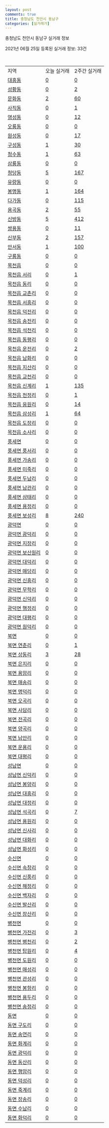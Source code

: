 ```yaml
---
layout: post
comments: true
title: 충청남도 천안시 동남구
categories: [실거래가]
---
```


충청남도 천안시 동남구 실거래 정보

2021년 06월 25일 등록된 실거래 정보: 33건

<script type="text/javascript">
  google.charts.load('current', {'packages':['corechart']});
  google.charts.setOnLoadCallback(drawChart);

  function drawChart() {
    var data = google.visualization.arrayToDataTable([['거래일', '매매', '전월세', '전매'], ['2021-02', 0, 9, 0], ['2021-03', 9, 59, 0], ['2021-04', 204, 159, 79], ['2021-05', 467, 246, 226], ['2021-06', 242, 109, 59]]);

    var options = {
      title: '최근 유형별 거래량 추이',
      legend: { position: 'bottom' }
    };

    var chart = new google.visualization.LineChart(document.getElementById('columnchart_material'));
    chart.draw(data, (options));
  }
</script>

<div id="columnchart_material" style="width: 450px; margin-left: -35px"></div>
<br>
<table class="sortable">
  <tr>
    <td>지역</td>
    <td>오늘 실거래</td>
    <td>2주간 실거래</td>
  </tr>

  
  <tr class="item">
    <td><a href="4413110100.html">대흥동</a></td>
    <td><a href="4413110100.html">0</a></td>
    <td><a href="4413110100.html">0</a></td>
  </tr>
    

  <tr class="item">
    <td><a href="4413110200.html">성황동</a></td>
    <td><a href="4413110200.html">0</a></td>
    <td><a href="4413110200.html">2</a></td>
  </tr>
    

  <tr class="item">
    <td><a href="4413110300.html">문화동</a></td>
    <td><a href="4413110300.html">2</a></td>
    <td><a href="4413110300.html">60</a></td>
  </tr>
    

  <tr class="item">
    <td><a href="4413110400.html">사직동</a></td>
    <td><a href="4413110400.html">0</a></td>
    <td><a href="4413110400.html">1</a></td>
  </tr>
    

  <tr class="item">
    <td><a href="4413110500.html">영성동</a></td>
    <td><a href="4413110500.html">0</a></td>
    <td><a href="4413110500.html">12</a></td>
  </tr>
    

  <tr class="item">
    <td><a href="4413110600.html">오룡동</a></td>
    <td><a href="4413110600.html">0</a></td>
    <td><a href="4413110600.html">0</a></td>
  </tr>
    

  <tr class="item">
    <td><a href="4413110700.html">원성동</a></td>
    <td><a href="4413110700.html">0</a></td>
    <td><a href="4413110700.html">17</a></td>
  </tr>
    

  <tr class="item">
    <td><a href="4413110800.html">구성동</a></td>
    <td><a href="4413110800.html">1</a></td>
    <td><a href="4413110800.html">30</a></td>
  </tr>
    

  <tr class="item">
    <td><a href="4413110900.html">청수동</a></td>
    <td><a href="4413110900.html">1</a></td>
    <td><a href="4413110900.html">63</a></td>
  </tr>
    

  <tr class="item">
    <td><a href="4413111000.html">삼룡동</a></td>
    <td><a href="4413111000.html">0</a></td>
    <td><a href="4413111000.html">0</a></td>
  </tr>
    

  <tr class="item">
    <td><a href="4413111100.html">청당동</a></td>
    <td><a href="4413111100.html">5</a></td>
    <td><a href="4413111100.html">167</a></td>
  </tr>
    

  <tr class="item">
    <td><a href="4413111200.html">유량동</a></td>
    <td><a href="4413111200.html">0</a></td>
    <td><a href="4413111200.html">0</a></td>
  </tr>
    

  <tr class="item">
    <td><a href="4413111300.html">봉명동</a></td>
    <td><a href="4413111300.html">1</a></td>
    <td><a href="4413111300.html">164</a></td>
  </tr>
    

  <tr class="item">
    <td><a href="4413111400.html">다가동</a></td>
    <td><a href="4413111400.html">0</a></td>
    <td><a href="4413111400.html">115</a></td>
  </tr>
    

  <tr class="item">
    <td><a href="4413111500.html">용곡동</a></td>
    <td><a href="4413111500.html">2</a></td>
    <td><a href="4413111500.html">55</a></td>
  </tr>
    

  <tr class="item">
    <td><a href="4413111600.html">신방동</a></td>
    <td><a href="4413111600.html">5</a></td>
    <td><a href="4413111600.html">412</a></td>
  </tr>
    

  <tr class="item">
    <td><a href="4413111700.html">쌍용동</a></td>
    <td><a href="4413111700.html">0</a></td>
    <td><a href="4413111700.html">11</a></td>
  </tr>
    

  <tr class="item">
    <td><a href="4413111800.html">신부동</a></td>
    <td><a href="4413111800.html">2</a></td>
    <td><a href="4413111800.html">157</a></td>
  </tr>
    

  <tr class="item">
    <td><a href="4413111900.html">안서동</a></td>
    <td><a href="4413111900.html">1</a></td>
    <td><a href="4413111900.html">100</a></td>
  </tr>
    

  <tr class="item">
    <td><a href="4413112000.html">구룡동</a></td>
    <td><a href="4413112000.html">0</a></td>
    <td><a href="4413112000.html">0</a></td>
  </tr>
    

  <tr class="item">
    <td><a href="4413125000.html">목천읍</a></td>
    <td><a href="4413125000.html">0</a></td>
    <td><a href="4413125000.html">0</a></td>
  </tr>
    

  <tr class="item">
    <td><a href="4413125021.html">목천읍 서리</a></td>
    <td><a href="4413125021.html">0</a></td>
    <td><a href="4413125021.html">1</a></td>
  </tr>
    

  <tr class="item">
    <td><a href="4413125022.html">목천읍 동리</a></td>
    <td><a href="4413125022.html">0</a></td>
    <td><a href="4413125022.html">0</a></td>
  </tr>
    

  <tr class="item">
    <td><a href="4413125023.html">목천읍 교촌리</a></td>
    <td><a href="4413125023.html">0</a></td>
    <td><a href="4413125023.html">0</a></td>
  </tr>
    

  <tr class="item">
    <td><a href="4413125024.html">목천읍 서흥리</a></td>
    <td><a href="4413125024.html">0</a></td>
    <td><a href="4413125024.html">0</a></td>
  </tr>
    

  <tr class="item">
    <td><a href="4413125025.html">목천읍 덕전리</a></td>
    <td><a href="4413125025.html">0</a></td>
    <td><a href="4413125025.html">0</a></td>
  </tr>
    

  <tr class="item">
    <td><a href="4413125026.html">목천읍 송전리</a></td>
    <td><a href="4413125026.html">0</a></td>
    <td><a href="4413125026.html">0</a></td>
  </tr>
    

  <tr class="item">
    <td><a href="4413125027.html">목천읍 석천리</a></td>
    <td><a href="4413125027.html">0</a></td>
    <td><a href="4413125027.html">0</a></td>
  </tr>
    

  <tr class="item">
    <td><a href="4413125028.html">목천읍 동평리</a></td>
    <td><a href="4413125028.html">0</a></td>
    <td><a href="4413125028.html">0</a></td>
  </tr>
    

  <tr class="item">
    <td><a href="4413125029.html">목천읍 운전리</a></td>
    <td><a href="4413125029.html">0</a></td>
    <td><a href="4413125029.html">2</a></td>
  </tr>
    

  <tr class="item">
    <td><a href="4413125030.html">목천읍 남화리</a></td>
    <td><a href="4413125030.html">0</a></td>
    <td><a href="4413125030.html">0</a></td>
  </tr>
    

  <tr class="item">
    <td><a href="4413125031.html">목천읍 지산리</a></td>
    <td><a href="4413125031.html">0</a></td>
    <td><a href="4413125031.html">0</a></td>
  </tr>
    

  <tr class="item">
    <td><a href="4413125032.html">목천읍 교천리</a></td>
    <td><a href="4413125032.html">0</a></td>
    <td><a href="4413125032.html">0</a></td>
  </tr>
    

  <tr class="item">
    <td><a href="4413125033.html">목천읍 신계리</a></td>
    <td><a href="4413125033.html">1</a></td>
    <td><a href="4413125033.html">135</a></td>
  </tr>
    

  <tr class="item">
    <td><a href="4413125034.html">목천읍 천정리</a></td>
    <td><a href="4413125034.html">0</a></td>
    <td><a href="4413125034.html">1</a></td>
  </tr>
    

  <tr class="item">
    <td><a href="4413125035.html">목천읍 응원리</a></td>
    <td><a href="4413125035.html">0</a></td>
    <td><a href="4413125035.html">14</a></td>
  </tr>
    

  <tr class="item">
    <td><a href="4413125036.html">목천읍 삼성리</a></td>
    <td><a href="4413125036.html">1</a></td>
    <td><a href="4413125036.html">64</a></td>
  </tr>
    

  <tr class="item">
    <td><a href="4413125037.html">목천읍 도장리</a></td>
    <td><a href="4413125037.html">0</a></td>
    <td><a href="4413125037.html">0</a></td>
  </tr>
    

  <tr class="item">
    <td><a href="4413125038.html">목천읍 소사리</a></td>
    <td><a href="4413125038.html">0</a></td>
    <td><a href="4413125038.html">0</a></td>
  </tr>
    

  <tr class="item">
    <td><a href="4413131000.html">풍세면</a></td>
    <td><a href="4413131000.html">0</a></td>
    <td><a href="4413131000.html">0</a></td>
  </tr>
    

  <tr class="item">
    <td><a href="4413131021.html">풍세면 풍서리</a></td>
    <td><a href="4413131021.html">0</a></td>
    <td><a href="4413131021.html">0</a></td>
  </tr>
    

  <tr class="item">
    <td><a href="4413131022.html">풍세면 가송리</a></td>
    <td><a href="4413131022.html">0</a></td>
    <td><a href="4413131022.html">0</a></td>
  </tr>
    

  <tr class="item">
    <td><a href="4413131023.html">풍세면 미죽리</a></td>
    <td><a href="4413131023.html">0</a></td>
    <td><a href="4413131023.html">0</a></td>
  </tr>
    

  <tr class="item">
    <td><a href="4413131024.html">풍세면 두남리</a></td>
    <td><a href="4413131024.html">0</a></td>
    <td><a href="4413131024.html">0</a></td>
  </tr>
    

  <tr class="item">
    <td><a href="4413131025.html">풍세면 남관리</a></td>
    <td><a href="4413131025.html">0</a></td>
    <td><a href="4413131025.html">0</a></td>
  </tr>
    

  <tr class="item">
    <td><a href="4413131026.html">풍세면 삼태리</a></td>
    <td><a href="4413131026.html">0</a></td>
    <td><a href="4413131026.html">0</a></td>
  </tr>
    

  <tr class="item">
    <td><a href="4413131027.html">풍세면 용정리</a></td>
    <td><a href="4413131027.html">0</a></td>
    <td><a href="4413131027.html">0</a></td>
  </tr>
    

  <tr class="item">
    <td><a href="4413131028.html">풍세면 보성리</a></td>
    <td><a href="4413131028.html">8</a></td>
    <td><a href="4413131028.html">240</a></td>
  </tr>
    

  <tr class="item">
    <td><a href="4413132000.html">광덕면</a></td>
    <td><a href="4413132000.html">0</a></td>
    <td><a href="4413132000.html">0</a></td>
  </tr>
    

  <tr class="item">
    <td><a href="4413132021.html">광덕면 광덕리</a></td>
    <td><a href="4413132021.html">0</a></td>
    <td><a href="4413132021.html">0</a></td>
  </tr>
    

  <tr class="item">
    <td><a href="4413132022.html">광덕면 지장리</a></td>
    <td><a href="4413132022.html">0</a></td>
    <td><a href="4413132022.html">0</a></td>
  </tr>
    

  <tr class="item">
    <td><a href="4413132023.html">광덕면 보산원리</a></td>
    <td><a href="4413132023.html">0</a></td>
    <td><a href="4413132023.html">0</a></td>
  </tr>
    

  <tr class="item">
    <td><a href="4413132024.html">광덕면 대덕리</a></td>
    <td><a href="4413132024.html">0</a></td>
    <td><a href="4413132024.html">0</a></td>
  </tr>
    

  <tr class="item">
    <td><a href="4413132025.html">광덕면 매당리</a></td>
    <td><a href="4413132025.html">0</a></td>
    <td><a href="4413132025.html">0</a></td>
  </tr>
    

  <tr class="item">
    <td><a href="4413132026.html">광덕면 신흥리</a></td>
    <td><a href="4413132026.html">0</a></td>
    <td><a href="4413132026.html">0</a></td>
  </tr>
    

  <tr class="item">
    <td><a href="4413132027.html">광덕면 무학리</a></td>
    <td><a href="4413132027.html">0</a></td>
    <td><a href="4413132027.html">0</a></td>
  </tr>
    

  <tr class="item">
    <td><a href="4413132028.html">광덕면 신덕리</a></td>
    <td><a href="4413132028.html">0</a></td>
    <td><a href="4413132028.html">0</a></td>
  </tr>
    

  <tr class="item">
    <td><a href="4413132029.html">광덕면 행정리</a></td>
    <td><a href="4413132029.html">0</a></td>
    <td><a href="4413132029.html">0</a></td>
  </tr>
    

  <tr class="item">
    <td><a href="4413132030.html">광덕면 대평리</a></td>
    <td><a href="4413132030.html">0</a></td>
    <td><a href="4413132030.html">0</a></td>
  </tr>
    

  <tr class="item">
    <td><a href="4413132031.html">광덕면 원덕리</a></td>
    <td><a href="4413132031.html">0</a></td>
    <td><a href="4413132031.html">0</a></td>
  </tr>
    

  <tr class="item">
    <td><a href="4413133000.html">북면</a></td>
    <td><a href="4413133000.html">0</a></td>
    <td><a href="4413133000.html">0</a></td>
  </tr>
    

  <tr class="item">
    <td><a href="4413133021.html">북면 연춘리</a></td>
    <td><a href="4413133021.html">0</a></td>
    <td><a href="4413133021.html">1</a></td>
  </tr>
    

  <tr class="item">
    <td><a href="4413133022.html">북면 상동리</a></td>
    <td><a href="4413133022.html">3</a></td>
    <td><a href="4413133022.html">28</a></td>
  </tr>
    

  <tr class="item">
    <td><a href="4413133023.html">북면 은지리</a></td>
    <td><a href="4413133023.html">0</a></td>
    <td><a href="4413133023.html">0</a></td>
  </tr>
    

  <tr class="item">
    <td><a href="4413133024.html">북면 용암리</a></td>
    <td><a href="4413133024.html">0</a></td>
    <td><a href="4413133024.html">0</a></td>
  </tr>
    

  <tr class="item">
    <td><a href="4413133025.html">북면 매송리</a></td>
    <td><a href="4413133025.html">0</a></td>
    <td><a href="4413133025.html">0</a></td>
  </tr>
    

  <tr class="item">
    <td><a href="4413133026.html">북면 명덕리</a></td>
    <td><a href="4413133026.html">0</a></td>
    <td><a href="4413133026.html">0</a></td>
  </tr>
    

  <tr class="item">
    <td><a href="4413133027.html">북면 오곡리</a></td>
    <td><a href="4413133027.html">0</a></td>
    <td><a href="4413133027.html">0</a></td>
  </tr>
    

  <tr class="item">
    <td><a href="4413133028.html">북면 사담리</a></td>
    <td><a href="4413133028.html">0</a></td>
    <td><a href="4413133028.html">0</a></td>
  </tr>
    

  <tr class="item">
    <td><a href="4413133029.html">북면 전곡리</a></td>
    <td><a href="4413133029.html">0</a></td>
    <td><a href="4413133029.html">0</a></td>
  </tr>
    

  <tr class="item">
    <td><a href="4413133030.html">북면 양곡리</a></td>
    <td><a href="4413133030.html">0</a></td>
    <td><a href="4413133030.html">0</a></td>
  </tr>
    

  <tr class="item">
    <td><a href="4413133031.html">북면 납안리</a></td>
    <td><a href="4413133031.html">0</a></td>
    <td><a href="4413133031.html">0</a></td>
  </tr>
    

  <tr class="item">
    <td><a href="4413133032.html">북면 운용리</a></td>
    <td><a href="4413133032.html">0</a></td>
    <td><a href="4413133032.html">0</a></td>
  </tr>
    

  <tr class="item">
    <td><a href="4413133033.html">북면 대평리</a></td>
    <td><a href="4413133033.html">0</a></td>
    <td><a href="4413133033.html">0</a></td>
  </tr>
    

  <tr class="item">
    <td><a href="4413134000.html">성남면</a></td>
    <td><a href="4413134000.html">0</a></td>
    <td><a href="4413134000.html">0</a></td>
  </tr>
    

  <tr class="item">
    <td><a href="4413134021.html">성남면 신덕리</a></td>
    <td><a href="4413134021.html">0</a></td>
    <td><a href="4413134021.html">0</a></td>
  </tr>
    

  <tr class="item">
    <td><a href="4413134022.html">성남면 봉양리</a></td>
    <td><a href="4413134022.html">0</a></td>
    <td><a href="4413134022.html">0</a></td>
  </tr>
    

  <tr class="item">
    <td><a href="4413134023.html">성남면 대흥리</a></td>
    <td><a href="4413134023.html">0</a></td>
    <td><a href="4413134023.html">0</a></td>
  </tr>
    

  <tr class="item">
    <td><a href="4413134024.html">성남면 대정리</a></td>
    <td><a href="4413134024.html">0</a></td>
    <td><a href="4413134024.html">0</a></td>
  </tr>
    

  <tr class="item">
    <td><a href="4413134025.html">성남면 석곡리</a></td>
    <td><a href="4413134025.html">0</a></td>
    <td><a href="4413134025.html">7</a></td>
  </tr>
    

  <tr class="item">
    <td><a href="4413134026.html">성남면 용원리</a></td>
    <td><a href="4413134026.html">0</a></td>
    <td><a href="4413134026.html">0</a></td>
  </tr>
    

  <tr class="item">
    <td><a href="4413134027.html">성남면 신사리</a></td>
    <td><a href="4413134027.html">0</a></td>
    <td><a href="4413134027.html">0</a></td>
  </tr>
    

  <tr class="item">
    <td><a href="4413134028.html">성남면 대화리</a></td>
    <td><a href="4413134028.html">0</a></td>
    <td><a href="4413134028.html">0</a></td>
  </tr>
    

  <tr class="item">
    <td><a href="4413134029.html">성남면 화성리</a></td>
    <td><a href="4413134029.html">0</a></td>
    <td><a href="4413134029.html">0</a></td>
  </tr>
    

  <tr class="item">
    <td><a href="4413135000.html">수신면</a></td>
    <td><a href="4413135000.html">0</a></td>
    <td><a href="4413135000.html">0</a></td>
  </tr>
    

  <tr class="item">
    <td><a href="4413135021.html">수신면 속창리</a></td>
    <td><a href="4413135021.html">0</a></td>
    <td><a href="4413135021.html">0</a></td>
  </tr>
    

  <tr class="item">
    <td><a href="4413135022.html">수신면 신풍리</a></td>
    <td><a href="4413135022.html">0</a></td>
    <td><a href="4413135022.html">0</a></td>
  </tr>
    

  <tr class="item">
    <td><a href="4413135023.html">수신면 해정리</a></td>
    <td><a href="4413135023.html">0</a></td>
    <td><a href="4413135023.html">0</a></td>
  </tr>
    

  <tr class="item">
    <td><a href="4413135024.html">수신면 백자리</a></td>
    <td><a href="4413135024.html">0</a></td>
    <td><a href="4413135024.html">0</a></td>
  </tr>
    

  <tr class="item">
    <td><a href="4413135025.html">수신면 발산리</a></td>
    <td><a href="4413135025.html">0</a></td>
    <td><a href="4413135025.html">0</a></td>
  </tr>
    

  <tr class="item">
    <td><a href="4413135026.html">수신면 장산리</a></td>
    <td><a href="4413135026.html">0</a></td>
    <td><a href="4413135026.html">0</a></td>
  </tr>
    

  <tr class="item">
    <td><a href="4413136000.html">병천면</a></td>
    <td><a href="4413136000.html">0</a></td>
    <td><a href="4413136000.html">0</a></td>
  </tr>
    

  <tr class="item">
    <td><a href="4413136021.html">병천면 가전리</a></td>
    <td><a href="4413136021.html">0</a></td>
    <td><a href="4413136021.html">3</a></td>
  </tr>
    

  <tr class="item">
    <td><a href="4413136022.html">병천면 병천리</a></td>
    <td><a href="4413136022.html">0</a></td>
    <td><a href="4413136022.html">2</a></td>
  </tr>
    

  <tr class="item">
    <td><a href="4413136023.html">병천면 탑원리</a></td>
    <td><a href="4413136023.html">0</a></td>
    <td><a href="4413136023.html">4</a></td>
  </tr>
    

  <tr class="item">
    <td><a href="4413136024.html">병천면 도원리</a></td>
    <td><a href="4413136024.html">0</a></td>
    <td><a href="4413136024.html">0</a></td>
  </tr>
    

  <tr class="item">
    <td><a href="4413136025.html">병천면 매성리</a></td>
    <td><a href="4413136025.html">0</a></td>
    <td><a href="4413136025.html">0</a></td>
  </tr>
    

  <tr class="item">
    <td><a href="4413136026.html">병천면 관성리</a></td>
    <td><a href="4413136026.html">0</a></td>
    <td><a href="4413136026.html">0</a></td>
  </tr>
    

  <tr class="item">
    <td><a href="4413136027.html">병천면 봉항리</a></td>
    <td><a href="4413136027.html">0</a></td>
    <td><a href="4413136027.html">0</a></td>
  </tr>
    

  <tr class="item">
    <td><a href="4413136028.html">병천면 용두리</a></td>
    <td><a href="4413136028.html">0</a></td>
    <td><a href="4413136028.html">0</a></td>
  </tr>
    

  <tr class="item">
    <td><a href="4413136029.html">병천면 송정리</a></td>
    <td><a href="4413136029.html">0</a></td>
    <td><a href="4413136029.html">0</a></td>
  </tr>
    

  <tr class="item">
    <td><a href="4413137000.html">동면</a></td>
    <td><a href="4413137000.html">0</a></td>
    <td><a href="4413137000.html">0</a></td>
  </tr>
    

  <tr class="item">
    <td><a href="4413137021.html">동면 구도리</a></td>
    <td><a href="4413137021.html">0</a></td>
    <td><a href="4413137021.html">0</a></td>
  </tr>
    

  <tr class="item">
    <td><a href="4413137022.html">동면 송연리</a></td>
    <td><a href="4413137022.html">0</a></td>
    <td><a href="4413137022.html">0</a></td>
  </tr>
    

  <tr class="item">
    <td><a href="4413137023.html">동면 화계리</a></td>
    <td><a href="4413137023.html">0</a></td>
    <td><a href="4413137023.html">0</a></td>
  </tr>
    

  <tr class="item">
    <td><a href="4413137024.html">동면 광덕리</a></td>
    <td><a href="4413137024.html">0</a></td>
    <td><a href="4413137024.html">0</a></td>
  </tr>
    

  <tr class="item">
    <td><a href="4413137025.html">동면 동산리</a></td>
    <td><a href="4413137025.html">0</a></td>
    <td><a href="4413137025.html">0</a></td>
  </tr>
    

  <tr class="item">
    <td><a href="4413137026.html">동면 행암리</a></td>
    <td><a href="4413137026.html">0</a></td>
    <td><a href="4413137026.html">0</a></td>
  </tr>
    

  <tr class="item">
    <td><a href="4413137027.html">동면 덕성리</a></td>
    <td><a href="4413137027.html">0</a></td>
    <td><a href="4413137027.html">0</a></td>
  </tr>
    

  <tr class="item">
    <td><a href="4413137028.html">동면 죽계리</a></td>
    <td><a href="4413137028.html">0</a></td>
    <td><a href="4413137028.html">0</a></td>
  </tr>
    

  <tr class="item">
    <td><a href="4413137029.html">동면 장송리</a></td>
    <td><a href="4413137029.html">0</a></td>
    <td><a href="4413137029.html">0</a></td>
  </tr>
    

  <tr class="item">
    <td><a href="4413137030.html">동면 수남리</a></td>
    <td><a href="4413137030.html">0</a></td>
    <td><a href="4413137030.html">0</a></td>
  </tr>
    

  <tr class="item">
    <td><a href="4413137031.html">동면 화덕리</a></td>
    <td><a href="4413137031.html">0</a></td>
    <td><a href="4413137031.html">0</a></td>
  </tr>
    


</table>


    
